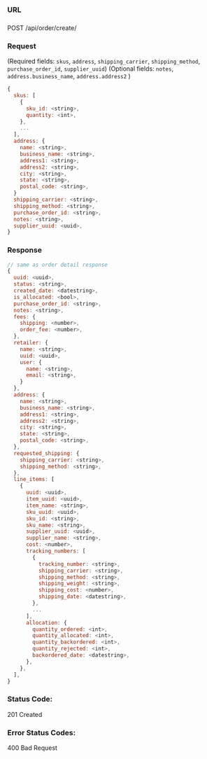###  URL

###

POST /api/order/create/

### Request

(Required fields: `skus`, `address`, `shipping_carrier`, `shipping_method`, `purchase_order_id`, `supplier_uuid`)
(Optional fields: `notes`, `address.business_name`, `address.address2` )

```js
{
  skus: [
    {
      sku_id: <string>,
      quantity: <int>,
    },
    ...
  ],
  address: {
    name: <string>,
    business_name: <string>,
    address1: <string>,
    address2: <string>,
    city: <string>,
    state: <string>,
    postal_code: <string>,
  }
  shipping_carrier: <string>,
  shipping_method: <string>,
  purchase_order_id: <string>,
  notes: <string>,
  supplier_uuid: <uuid>,
}
```

### Response

```js
// same as order detail response
{
  uuid: <uuid>,
  status: <string>,
  created_date: <datestring>,
  is_allocated: <bool>,
  purchase_order_id: <string>,
  notes: <string>,
  fees: {
    shipping: <number>,
    order_fee: <number>,
  },
  retailer: {
    name: <string>,
    uuid: <uuid>,
    user: {
      name: <string>,
      email: <string>,
    }
  },
  address: {
    name: <string>,
    business_name: <string>,
    address1: <string>,
    address2: <string>,
    city: <string>,
    state: <string>,
    postal_code: <string>,
  },
  requested_shipping: {
    shipping_carrier: <string>,
    shipping_method: <string>,
  },
  line_items: [
    {
      uuid: <uuid>,
      item_uuid: <uuid>,
      item_name: <string>,
      sku_uuid: <uuid>,
      sku_id: <string>,
      sku_name: <string>,
      supplier_uuid: <uuid>,
      supplier_name: <string>,
      cost: <number>,
      tracking_numbers: [
        {
          tracking_number: <string>,
          shipping_carrier: <string>,
          shipping_method: <string>,
          shipping_weight: <string>,
          shipping_cost: <number>,
          shipping_date: <datestring>,
        },
        ...
      ],
      allocation: {
        quantity_ordered: <int>,
        quantity_allocated: <int>,
        quantity_backordered: <int>,
        quantity_rejected: <int>,
        backordered_date: <datestring>,
      },
    },
  ],
}

```
### Status Code:
201 Created

### Error Status Codes:
400 Bad Request
